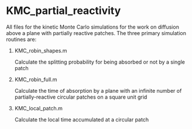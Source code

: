 # KMC_partial_reactivity

All files for the kinetic Monte Carlo simulations for the work on diffusion above a plane with partially reactive patches. The three primary simulation routines are:
1. KMC_robin_shapes.m

   Calculate the splitting probability for being absorbed or not by a single patch
   
2. KMC_robin_full.m

   Calculate the time of absorption by a plane with an infinite number of partially-reactive circular patches on a square unit grid
   
3. KMC_local_patch.m

   Calculate the local time accumulated at a circular patch
